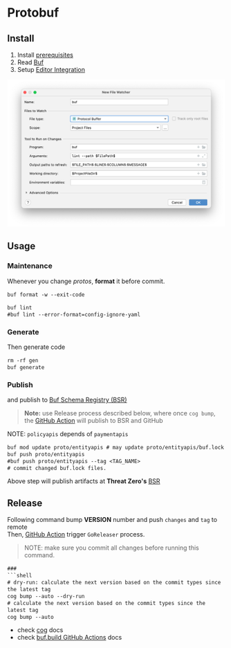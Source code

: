 # Protobuf


## Install

1. Install [prerequisites](docs/prerequisites.md)
2. Read [Buf](./buf.md)
3. Setup [Editor Integration](https://docs.buf.build/editor-integration)

![buf-goland.png](docs/images/goland-buf-watch.png)

## Usage

### Maintenance
Whenever you change _protos_, **format** it before commit.

```shell
buf format -w --exit-code
```

```shell
buf lint
#buf lint --error-format=config-ignore-yaml
```

### Generate
Then generate code

```shell
rm -rf gen
buf generate
```

### Publish
and publish to [Buf Schema Registry (BSR)](https://buf.build/explore)

> **Note:** use Release process described below, where once `cog bump`, the [GitHub Action](.github/workflows/release.yml) will publish to BSR and GitHub

NOTE: `policyapis` depends of `paymentapis`

```shell
buf mod update proto/entityapis # may update proto/entityapis/buf.lock
buf push proto/entityapis
#buf push proto/entityapis --tag <TAG_NAME>
# commit changed buf.lock files.
```

Above step will publish artifacts at **Threat Zero's** [BSR](https://buf.build/threat-zero)

## Release

Following command bump **VERSION** number and push `changes` and `tag` to remote<br/>
Then, [GitHub Action](.github/workflows/release.yml) trigger `GoReleaser` process.

> NOTE: make sure you commit all changes before running this command.

```shell
### 
```shell
# dry-run: calculate the next version based on the commit types since the latest tag
cog bump --auto --dry-run 
# calculate the next version based on the commit types since the latest tag
cog bump --auto
```

* check [cog](https://docs.cocogitto.io/guide/#automatic-versioning) docs
* check [buf.build GitHub Actions](https://docs.buf.build/ci-cd/github-actions) docs
